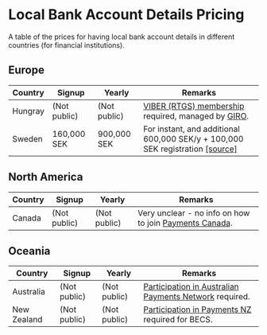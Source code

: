 # Local Bank Account Details Pricing
A table of the prices for having local bank account details in different countries (for financial institutions).

## Europe

| Country | Signup       | Yearly       | Remarks |
|---------|--------------|--------------|---------|
| Hungray | (Not public) | (Not public) | [VIBER (RTGS) membership](https://www.mnb.hu/en/payments/settlement-systems/viber-real-time-gross-settlement-system) required, managed by [GIRO](https://www.giro.hu/bkr).
| Sweden  | 160,000 SEK | 900,000 SEK | For instant, and additional 600,000 SEK/y + 100,000 SEK registration [[source]](https://www.riksbank.se/sv/betalningar--kontanter/betalningssystemet-rix/delta-i-rix/prislista/) |

## North America

| Country     | Signup       | Yearly       | Remarks |
|-------------|--------------|--------------|---------|
| Canada      | (Not public) | (Not public) | Very unclear - no info on how to join [Payments Canada](https://www.payments.ca/). |

## Oceania

| Country     | Signup       | Yearly       | Remarks |
|-------------|--------------|--------------|---------|
| Australia   | (Not public) | (Not public) | [Participation in Australian Payments Network](https://www.auspaynet.com.au/join-us) required. |
| New Zealand | (Not public) | (Not public) | [Participation in Payments NZ](https://www.paymentsnz.co.nz/join-us/participation/) required for BECS. |
